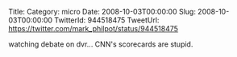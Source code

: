 Title: 
Category: micro
Date: 2008-10-03T00:00:00
Slug: 2008-10-03T00:00:00
TwitterId: 944518475
TweetUrl: https://twitter.com/mark_philpot/status/944518475

watching debate on dvr...  CNN's scorecards are stupid.